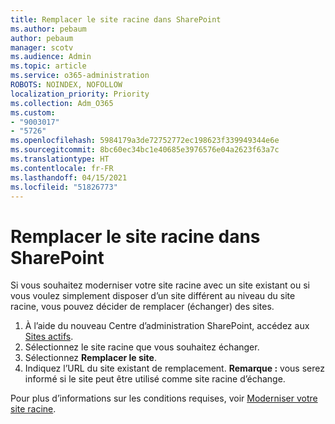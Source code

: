 ```yaml
---
title: Remplacer le site racine dans SharePoint
ms.author: pebaum
author: pebaum
manager: scotv
ms.audience: Admin
ms.topic: article
ms.service: o365-administration
ROBOTS: NOINDEX, NOFOLLOW
localization_priority: Priority
ms.collection: Adm_O365
ms.custom:
- "9003017"
- "5726"
ms.openlocfilehash: 5984179a3de72752772ec198623f339949344e6e
ms.sourcegitcommit: 8bc60ec34bc1e40685e3976576e04a2623f63a7c
ms.translationtype: HT
ms.contentlocale: fr-FR
ms.lasthandoff: 04/15/2021
ms.locfileid: "51826773"
---
```

# <a name="replace-the-sharepoint-root-site"></a>Remplacer le site racine dans SharePoint
Si vous souhaitez moderniser votre site racine avec un site existant ou si vous voulez simplement disposer d’un site différent au niveau du site racine, vous pouvez décider de remplacer (échanger) des sites.

1. À l’aide du nouveau Centre d’administration SharePoint, accédez aux [Sites actifs](https://admin.microsoft.com/sharepoint?page=siteManagement&modern=true).
2. Sélectionnez le site racine que vous souhaitez échanger.
3. Sélectionnez **Remplacer le site**.
4. Indiquez l’URL du site existant de remplacement. **Remarque :** vous serez informé si le site peut être utilisé comme site racine d’échange.

Pour plus d’informations sur les conditions requises, voir [Moderniser votre site racine](https://docs.microsoft.com/sharepoint/modern-root-site).

